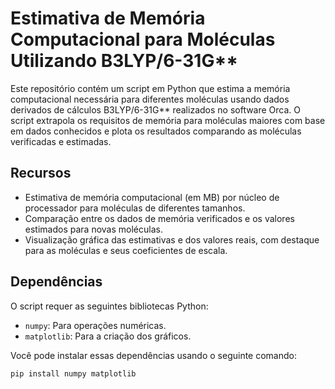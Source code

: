 # Estimativa de Memória Computacional para Moléculas Utilizando B3LYP/6-31G\*\*

Este repositório contém um script em Python que estima a memória computacional necessária para diferentes moléculas usando dados derivados de cálculos B3LYP/6-31G** realizados no software Orca. O script extrapola os requisitos de memória para moléculas maiores com base em dados conhecidos e plota os resultados comparando as moléculas verificadas e estimadas.

## Recursos

- Estimativa de memória computacional (em MB) por núcleo de processador para moléculas de diferentes tamanhos.
- Comparação entre os dados de memória verificados e os valores estimados para novas moléculas.
- Visualização gráfica das estimativas e dos valores reais, com destaque para as moléculas e seus coeficientes de escala.

## Dependências

O script requer as seguintes bibliotecas Python:

- `numpy`: Para operações numéricas.
- `matplotlib`: Para a criação dos gráficos.

Você pode instalar essas dependências usando o seguinte comando:

```bash
pip install numpy matplotlib
